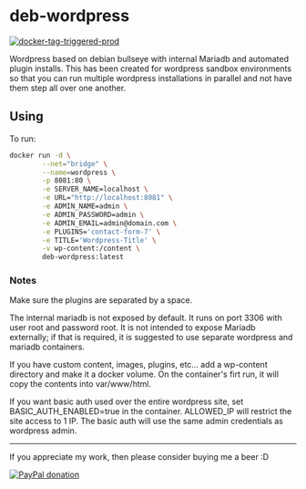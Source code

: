 # deb-wordpress

[![docker-tag-triggered-prod](https://github.com/tekmanic/deb-wordpress/actions/workflows/docker-tag-triggered-prod.yaml/badge.svg)](https://github.com/tekmanic/deb-wordpress/actions/workflows/docker-tag-triggered-prod.yaml)

Wordpress based on debian bullseye with internal Mariadb and automated plugin installs.  This has been created for wordpress sandbox environments so that you can run multiple wordpress installations in parallel and not have them step all over one another.

## Using

To run:

```bash
docker run -d \
        --net="bridge" \
        --name=wordpress \
        -p 8081:80 \
        -e SERVER_NAME=localhost \
        -e URL="http://localhost:8081" \
        -e ADMIN_NAME=admin \
        -e ADMIN_PASSWORD=admin \
        -e ADMIN_EMAIL=admin@domain.com \
        -e PLUGINS='contact-form-7' \
        -e TITLE='Wordpress-Title' \
        -v wp-content:/content \
        deb-wordpress:latest
```

### Notes

Make sure the plugins are separated by a space.

The internal mariadb is not exposed by default. It runs on port 3306 with user root and password root.  It is not intended to expose Mariadb externally; if that is required, it is suggested to use separate wordpress and mariadb containers.

If you have custom content, images, plugins, etc... add a wp-content directory and make it a docker volume.  On the container's firt run, it will copy the contents into var/www/html.

If you want basic auth used over the entire wordpress site, set BASIC_AUTH_ENABLED=true in the container.  ALLOWED_IP will restrict the site access to 1 IP.  The basic auth will use the same admin credentials as wordpress admin.

---

If you appreciate my work, then please consider buying me a beer :D

[![PayPal donation](https://www.paypal.com/en_US/i/btn/btn_donate_SM.gif)](https://www.paypal.com/donate?hosted_button_id=KKQ4LNMEDVUPN)
